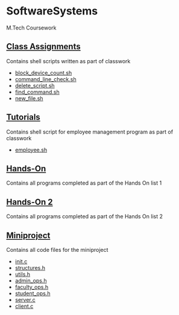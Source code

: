 # SoftwareSystems
M.Tech Coursework

## [Class Assignments](https://github.com/Shivanirudh/SoftwareSystems/tree/main/ClassAssignments)
Contains shell scripts written as part of classwork
* [block_device_count.sh](https://github.com/Shivanirudh/SoftwareSystems/blob/main/ClassAssignments/block_device_count.sh)
* [command_line_check.sh](https://github.com/Shivanirudh/SoftwareSystems/blob/main/ClassAssignments/command_line_check.sh)
* [delete_script.sh](https://github.com/Shivanirudh/SoftwareSystems/blob/main/ClassAssignments/delete_script.sh)
* [find_command.sh](https://github.com/Shivanirudh/SoftwareSystems/blob/main/ClassAssignments/find_command.sh)
* [new_file.sh](https://github.com/Shivanirudh/SoftwareSystems/blob/main/ClassAssignments/new_files.sh)

## [Tutorials](https://github.com/Shivanirudh/SoftwareSystems/tree/main/Tutorials)
Contains shell script for employee management program as part of classwork
* [employee.sh](https://github.com/Shivanirudh/SoftwareSystems/blob/main/Tutorials/employee.sh)

## [Hands-On](https://github.com/Shivanirudh/SoftwareSystems/tree/main/HandsOn)
Contains all programs completed as part of the Hands On list 1

## [Hands-On 2](https://github.com/Shivanirudh/SoftwareSystems/tree/main/HandsOn2)
Contains all programs completed as part of the Hands On list 2

## [Miniproject](https://github.com/Shivanirudh/SoftwareSystems/tree/main/Miniproject)
Contains all code files for the miniproject
* [init.c](https://github.com/Shivanirudh/SoftwareSystems/blob/main/Miniproject/init.c)
* [structures.h](https://github.com/Shivanirudh/SoftwareSystems/blob/main/Miniproject/structures.h)
* [utils.h](https://github.com/Shivanirudh/SoftwareSystems/blob/main/Miniproject/utils.h)
* [admin_ops.h](https://github.com/Shivanirudh/SoftwareSystems/blob/main/Miniproject/admin_ops.h)
* [faculty_ops.h](https://github.com/Shivanirudh/SoftwareSystems/blob/main/Miniproject/faculty_ops.h)
* [student_ops.h](https://github.com/Shivanirudh/SoftwareSystems/blob/main/Miniproject/student_ops.h)
* [server.c](https://github.com/Shivanirudh/SoftwareSystems/blob/main/Miniproject/server.c)
* [client.c](https://github.com/Shivanirudh/SoftwareSystems/blob/main/Miniproject/client.c)
